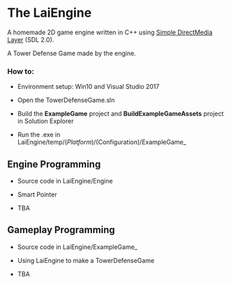 # The LaiEngine

A homemade 2D game engine written in C++ using [Simple DirectMedia Layer](https://www.libsdl.org/) (SDL 2.0).

A Tower Defense Game made by the engine.

### How to:

* Environment setup: Win10 and Visual Studio 2017

* Open the TowerDefenseGame.sln

* Build the **ExampleGame** project and **BuildExampleGameAssets** project in Solution Explorer

* Run the .exe in LaiEngine/temp/($Platform)/$(Configuration)/ExampleGame_

## Engine Programming

* Source code in LaiEngine/Engine

* Smart Pointer

* TBA

## Gameplay Programming

* Source code in LaiEngine/ExampleGame_

* Using LaiEngine to make a TowerDefenseGame

* TBA